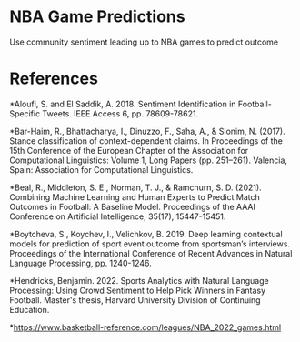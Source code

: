 # NBA Game Predictions
Use community sentiment leading up to NBA games to predict outcome


# References

*Aloufi, S. and El Saddik, A. 2018. Sentiment Identification in Football-Specific Tweets. IEEE Access 6, pp. 78609-78621.

*Bar-Haim, R., Bhattacharya, I., Dinuzzo, F., Saha, A., & Slonim, N. (2017). Stance classification of context-dependent claims. In Proceedings of the 15th Conference of the European Chapter of the Association for Computational Linguistics: Volume 1, Long Papers (pp. 251–261). Valencia, Spain: Association for Computational Linguistics.

*Beal, R., Middleton, S. E., Norman, T. J., & Ramchurn, S. D. (2021). Combining Machine Learning and Human Experts to Predict Match Outcomes in Football: A Baseline Model. Proceedings of the AAAI Conference on Artificial Intelligence, 35(17), 15447-15451.

*Boytcheva, S., Koychev, I., Velichkov, B. 2019. Deep learning contextual models for prediction of sport event outcome from sportsman’s interviews. Proceedings of the International Conference of Recent Advances in Natural Language Processing, pp. 1240-1246.

*Hendricks, Benjamin. 2022. Sports Analytics with Natural Language Processing: Using Crowd Sentiment to Help Pick Winners in Fantasy Football. Master's thesis, Harvard University Division of Continuing Education.

*https://www.basketball-reference.com/leagues/NBA_2022_games.html
